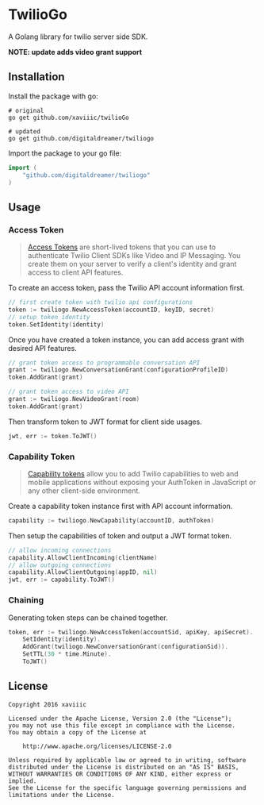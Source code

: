 # TwilioGo

A Golang library for twilio server side SDK.

**NOTE: update adds video grant support**

## Installation

Install the package with go:

    # original
    go get github.com/xaviiic/twilioGo

    # updated
    go get github.com/digitaldreamer/twiliogo

Import the package to your go file:

```go
import (
    "github.com/digitaldreamer/twiliogo"
)
```

## Usage

### Access Token
> [Access Tokens][1] are short-lived tokens that you can use to authenticate Twilio Client SDKs like Video and IP Messaging. You create them on your server to verify a client's identity and grant access to client API features.

To create an access token, pass the Twilio API account information first.
```go
// first create token with twilio api configurations
token := twiliogo.NewAccessToken(accountID, keyID, secret)
// setup token identity
token.SetIdentity(identity)
```
Once you have created a token instance, you can add access grant with desired API features.
```go
// grant token access to programmable conversation API
grant := twiliogo.NewConversationGrant(configurationProfileID)
token.AddGrant(grant)

// grant token access to video API
grant := twiliogo.NewVideoGrant(room)
token.AddGrant(grant)
```
Then transform token to JWT format for client side usages.
```go
jwt, err := token.ToJWT()
```

### Capability Token
> [Capability tokens][2] allow you to add Twilio capabilities to web and mobile applications without exposing your AuthToken in JavaScript or any other client-side environment.

Create a capability token instance first with API account information.
```go
capability := twiliogo.NewCapability(accountID, authToken)
```
Then setup the capabilities of token and output a JWT format token.
```go
// allow incoming connections
capability.AllowClientIncoming(clientName)
// allow outgoing connections
capability.AllowClientOutgoing(appID, nil)
jwt, err := capability.ToJWT()
```

### Chaining
Generating token steps can be chained together.
```go
token, err := twiliogo.NewAccessToken(accountSid, apiKey, apiSecret).
    SetIdentity(identity).
    AddGrant(twiliogo.NewConversationGrant(configurationSid)).
    SetTTL(30 * time.Minute).
    ToJWT()
```


## License

    Copyright 2016 xaviiic

    Licensed under the Apache License, Version 2.0 (the "License");
    you may not use this file except in compliance with the License.
    You may obtain a copy of the License at

        http://www.apache.org/licenses/LICENSE-2.0

    Unless required by applicable law or agreed to in writing, software
    distributed under the License is distributed on an "AS IS" BASIS,
    WITHOUT WARRANTIES OR CONDITIONS OF ANY KIND, either express or implied.
    See the License for the specific language governing permissions and
    limitations under the License.

[1]: https://www.twilio.com/docs/api/rest/access-tokens "Twilio API: Access Tokens"
[2]: https://www.twilio.com/docs/api/client/capability-tokens "Twilio Client: Capability Tokens"
